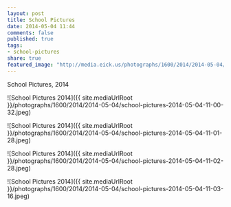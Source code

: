 ```yaml
---
layout: post
title: School Pictures
date: 2014-05-04 11:44
comments: false
published: true
tags:
- school-pictures
share: true
featured_image: "http://media.eick.us/photographs/1600/2014/2014-05-04/school-pictures-2014-05-04-11-00-32.jpeg"
---
```

School Pictures, 2014

![School Pictures 2014]({{ site.mediaUrlRoot }}/photographs/1600/2014/2014-05-04/school-pictures-2014-05-04-11-00-32.jpeg)

![School Pictures 2014]({{ site.mediaUrlRoot }}/photographs/1600/2014/2014-05-04/school-pictures-2014-05-04-11-01-28.jpeg)

![School Pictures 2014]({{ site.mediaUrlRoot }}/photographs/1600/2014/2014-05-04/school-pictures-2014-05-04-11-02-28.jpeg)

![School Pictures 2014]({{ site.mediaUrlRoot }}/photographs/1600/2014/2014-05-04/school-pictures-2014-05-04-11-03-16.jpeg)
